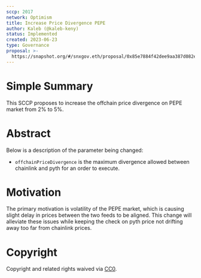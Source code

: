 ```yaml
---
sccp: 2017
network: Optimism
title: Increase Price Divergence PEPE
author: Kaleb (@kaleb-keny)
status: Implemented
created: 2023-06-23
type: Governance
proposal: >-
  https://snapshot.org/#/snxgov.eth/proposal/0x85e7884f42dee9aa387d082e8e9ee5f33c085cb6857a5af21621cec0111c2012
---
```


# Simple Summary

This SCCP proposes to increase the offchain price divergence on PEPE market from 2% to 5%.

# Abstract

Below is a description of the parameter being changed:
- `offchainPriceDivergence` is the maximum divergence allowed between chainlink and pyth for an order to execute.

# Motivation

The primary motivation is volatility of the PEPE market, which is causing slight delay in prices between the two feeds to be aligned. This change will alleviate these issues while keeping the check on pyth price not drifting away too far from chainlink prices. 

# Copyright

Copyright and related rights waived via [CC0](https://creativecommons.org/publicdomain/zero/1.0/).
